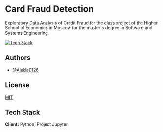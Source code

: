 
# Card Fraud Detection

Exploratory Data Analysis of Credit Fraud for the class project 
of the Higher School of Economics in Moscow for the master's 
degree in Software and Systems Engineering.


[![Tech Stack](https://skillicons.dev/icons?i=python)](https://www.python.org)


## Authors

- [@Alekla0126](https://github.com/Alekla0126)


## License

[MIT](https://choosealicense.com/licenses/mit/)


## Tech Stack

**Client:** Python, Project Jupyter

